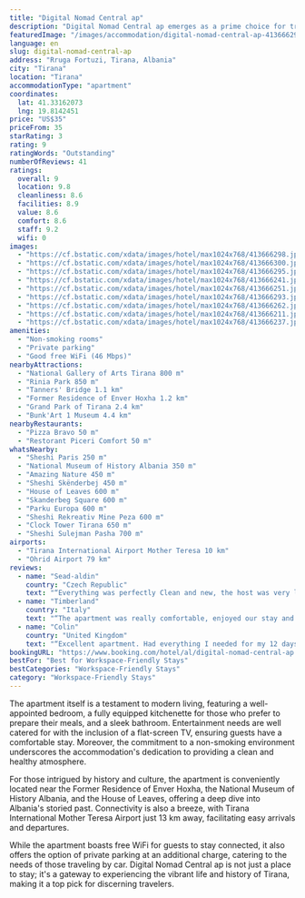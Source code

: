 ```yaml
---
title: "Digital Nomad Central ap"
description: "Digital Nomad Central ap emerges as a prime choice for travelers seeking the perfect blend of comfort and convenience in the heart of Tirana."
featuredImage: "/images/accommodation/digital-nomad-central-ap-413666298.jpg"
language: en
slug: digital-nomad-central-ap
address: "Rruga Fortuzi, Tirana, Albania"
city: "Tirana"
location: "Tirana"
accommodationType: "apartment"
coordinates:
  lat: 41.33162073
  lng: 19.8142451
price: "US$35"
priceFrom: 35
starRating: 3
rating: 9
ratingWords: "Outstanding"
numberOfReviews: 41
ratings:
  overall: 9
  location: 9.8
  cleanliness: 8.6
  facilities: 8.9
  value: 8.6
  comfort: 8.6
  staff: 9.2
  wifi: 0
images:
  - "https://cf.bstatic.com/xdata/images/hotel/max1024x768/413666298.jpg?k=3585b5549ebf24fdddc4324d421e0c4ece64cb1050e5433a0affb547266c81ee&o=&hp=1"
  - "https://cf.bstatic.com/xdata/images/hotel/max1024x768/413666300.jpg?k=98e199d15270a82258ccf3466878c4ab08433a9d3cb2cea0b0c36f6c5c8cf68d&o=&hp=1"
  - "https://cf.bstatic.com/xdata/images/hotel/max1024x768/413666295.jpg?k=fc3783e12023b54de2ee8afad33e398e630e65078bff546570092e0c8ba1fe64&o=&hp=1"
  - "https://cf.bstatic.com/xdata/images/hotel/max1024x768/413666241.jpg?k=235e120bf6a1269ab4083985bf90a0dce31b25b9d6dca6ef1045d9b97d0223b0&o=&hp=1"
  - "https://cf.bstatic.com/xdata/images/hotel/max1024x768/413666251.jpg?k=cd6259683b68a0875f02cd8f72142d8163a51c083e712b978749f0352aceb06d&o=&hp=1"
  - "https://cf.bstatic.com/xdata/images/hotel/max1024x768/413666293.jpg?k=d2965cec451a33bcbaa3010c87e1eec41ddeb04dbf90f81d8506b5748dd7c45a&o=&hp=1"
  - "https://cf.bstatic.com/xdata/images/hotel/max1024x768/413666262.jpg?k=285127d81b97597e0ba223ac7595da4d761dc4d0e478c4d3138f99cb5c40e9d1&o=&hp=1"
  - "https://cf.bstatic.com/xdata/images/hotel/max1024x768/413666211.jpg?k=bf84eab57c0c5c82c31f6464991f61a1d646492f66ec51e5b4d565a594c62c13&o=&hp=1"
  - "https://cf.bstatic.com/xdata/images/hotel/max1024x768/413666237.jpg?k=e3db92c4269a7f860923e2523bd0322e189af786b7d1302953187d431aec1e35&o=&hp=1"
amenities:
  - "Non-smoking rooms"
  - "Private parking"
  - "Good free WiFi (46 Mbps)"
nearbyAttractions:
  - "National Gallery of Arts Tirana 800 m"
  - "Rinia Park 850 m"
  - "Tanners' Bridge 1.1 km"
  - "Former Residence of Enver Hoxha 1.2 km"
  - "Grand Park of Tirana 2.4 km"
  - "Bunk'Art 1 Museum 4.4 km"
nearbyRestaurants:
  - "Pizza Bravo 50 m"
  - "Restorant Piceri Comfort 50 m"
whatsNearby:
  - "Sheshi Paris 250 m"
  - "National Museum of History Albania 350 m"
  - "Amazing Nature 450 m"
  - "Sheshi Skënderbej 450 m"
  - "House of Leaves 600 m"
  - "Skanderbeg Square 600 m"
  - "Parku Europa 600 m"
  - "Sheshi Rekreativ Mine Peza 600 m"
  - "Clock Tower Tirana 650 m"
  - "Sheshi Sulejman Pasha 700 m"
airports:
  - "Tirana International Airport Mother Teresa 10 km"
  - "Ohrid Airport 79 km"
reviews:
  - name: "Sead-aldin"
    country: "Czech Republic"
    text: "“Everything was perfectly Clean and new, the host was very lovely and accommodating.”"
  - name: "Timberland"
    country: "Italy"
    text: "“The apartment was really comfortable, enjoyed our stay and most importantly, it was very close to most of the social amenities there. Travelling wasn’t a stress for us at all because we could walk to any point without thinking of transportation...”"
  - name: "Colin"
    country: "United Kingdom"
    text: "“Excellent apartment. Had everything I needed for my 12 days in Tirana. Perfect location for getting around and the guy who owns it is great. Replying immediately about any queries etc. Ver much recommend.”"
bookingURL: "https://www.booking.com/hotel/al/digital-nomad-central-ap.en-gb.html?aid=8035640"
bestFor: "Best for Workspace-Friendly Stays"
bestCategories: "Workspace-Friendly Stays"
category: "Workspace-Friendly Stays"
---
```


The apartment itself is a testament to modern living, featuring a well-appointed bedroom, a fully equipped kitchenette for those who prefer to prepare their meals, and a sleek bathroom. Entertainment needs are well catered for with the inclusion of a flat-screen TV, ensuring guests have a comfortable stay. Moreover, the commitment to a non-smoking environment underscores the accommodation's dedication to providing a clean and healthy atmosphere.

For those intrigued by history and culture, the apartment is conveniently located near the Former Residence of Enver Hoxha, the National Museum of History Albania, and the House of Leaves, offering a deep dive into Albania's storied past. Connectivity is also a breeze, with Tirana International Mother Teresa Airport just 13 km away, facilitating easy arrivals and departures.

While the apartment boasts free WiFi for guests to stay connected, it also offers the option of private parking at an additional charge, catering to the needs of those traveling by car. Digital Nomad Central ap is not just a place to stay; it's a gateway to experiencing the vibrant life and history of Tirana, making it a top pick for discerning travelers.
